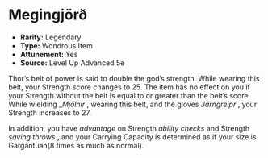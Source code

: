 # Megingjörð

- **Rarity:** Legendary
- **Type:** Wondrous Item
- **Attunement:** Yes
- **Source:** Level Up Advanced 5e

Thor’s belt of power is said to double the god’s strength. While wearing this belt, your Strength score changes to 25\. The item has no effect on you if your Strength without the belt is equal to or greater than the belt’s score. While wielding __Mjölnir_ , wearing this belt, and the gloves _Járngreipr_ , your Strength increases to 27.

In addition, you have _advantage_  on Strength _ability checks_  and Strength _saving throws_ , and your Carrying Capacity is determined as if your size is Gargantuan(8 times as much as normal).
